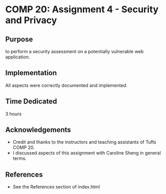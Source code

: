 # COMP 20: Assignment 4 - Security and Privacy

## Purpose
to perform a security assessment on a potentially vulnerable web application.

## Implementation
All aspects were correctly documented and implemented.

## Time Dedicated
3 hours
        
## Acknowledgements
* Credit and thanks to the instructors and teaching assistants of Tufts COMP 20.
* I discussed aspects of this assignment with Caroline Sheng in general terms.
    
## References
* See the References section of index.html